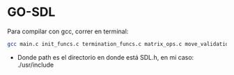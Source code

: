 # GO-SDL
Para compilar con gcc, correr en terminal:

```bash
gcc main.c init_funcs.c termination_funcs.c matrix_ops.c move_validation.c bit_ops.c player_input_processing.c rendering.c game_stats_funcs.c game_states.c -o main -Ipath -lSDL2main -lSDL2
```

- Donde path es el directorio en donde está SDL.h, en mi caso: ./usr/include
